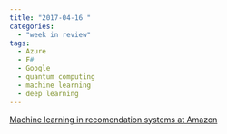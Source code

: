 ```yaml
---
title: "2017-04-16 "
categories:
  - "week in review"
tags:
  - Azure
  - F#
  - Google
  - quantum computing
  - machine learning
  - deep learning
---
```


[Machine learning in recomendation systems at Amazon](https://www.infoq.com/presentations/dsstne-deep-learning?utm_source=infoqWeeklyNewsletter&utm_medium=WeeklyNL_EditorialContent_data-science&utm_campaign=04112017news&utm_content=other)